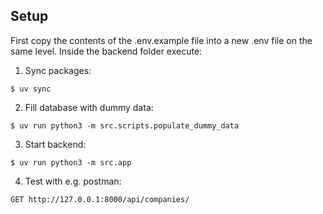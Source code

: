 ## Setup
First copy the contents of the .env.example file into a new .env file on the same level. Inside the backend folder execute:

1. Sync packages:

```
$ uv sync
```


2. Fill database with dummy data:

```
$ uv run python3 -m src.scripts.populate_dummy_data
```


3. Start backend:

```
$ uv run python3 -m src.app
```


4. Test with e.g. postman:

```
GET http://127.0.0.1:8000/api/companies/
```
